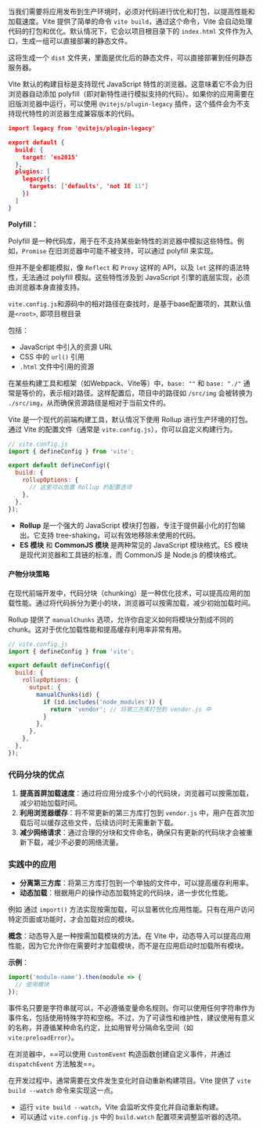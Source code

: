 当我们需要将应用发布到生产环境时，必须对代码进行优化和打包，以提高性能和加载速度。Vite 提供了简单的命令 `vite build`，通过这个命令，Vite 会自动处理代码的打包和优化。默认情况下，它会以项目根目录下的 `index.html` 文件作为入口，生成一组可以直接部署的静态文件。

这将生成一个 `dist` 文件夹，里面是优化后的静态文件，可以直接部署到任何静态服务器。



Vite 默认的构建目标是支持现代 JavaScript 特性的浏览器。这意味着它不会为旧浏览器自动添加 polyfill（即对新特性进行模拟支持的代码）。如果你的应用需要在旧版浏览器中运行，可以使用 `@vitejs/plugin-legacy` 插件，这个插件会为不支持现代特性的浏览器生成兼容版本的代码。

```json
import legacy from '@vitejs/plugin-legacy'

export default {
  build: {
    target: 'es2015'
  },
  plugins: [
    legacy({
      targets: ['defaults', 'not IE 11']
    })
  ]
}
```

**Polyfill：**

Polyfill 是一种代码库，用于在不支持某些新特性的浏览器中模拟这些特性。例如，`Promise` 在旧浏览器中可能不被支持，可以通过 polyfill 来实现。

但并不是全都能模拟，像 `Reflect` 和 `Proxy` 这样的 API，以及 `let` 这样的语法特性，无法通过 polyfill 模拟。这些特性涉及到 JavaScript 引擎的底层实现，必须由浏览器本身直接支持。



`vite.config.js`和源码中的相对路径在查找时，是基于base配置项的，其默认值是`<root>`, 即项目根目录

包括：

- JavaScript 中引入的资源 URL
- CSS 中的 `url()` 引用
- `.html` 文件中引用的资源

在某些构建工具和框架（如Webpack、Vite等）中，`base: ""` 和 `base: "./"` 通常是等价的，表示相对路径。这样配置后，项目中的路径如 `/src/img` 会被转换为 `./src/img`，从而确保资源路径是相对于当前文件的。



Vite 是一个现代的前端构建工具，默认情况下使用 Rollup 进行生产环境的打包。通过 Vite 的配置文件（通常是 `vite.config.js`），你可以自定义构建行为。

```js
// vite.config.js
import { defineConfig } from 'vite';

export default defineConfig({
  build: {
    rollupOptions: {
      // 这里可以放置 Rollup 的配置选项
    },
  },
});
```

- **Rollup** 是一个强大的 JavaScript 模块打包器，专注于提供最小化的打包输出。它支持 tree-shaking，可以有效地移除未使用的代码。
- **ES 模块** 和 **CommonJS 模块** 是两种常见的 JavaScript 模块格式。ES 模块是现代浏览器和工具链的标准，而 CommonJS 是 Node.js 的模块格式。



#### 产物分块策略

在现代前端开发中，代码分块（chunking）是一种优化技术，可以提高应用的加载性能。通过将代码拆分为更小的块，浏览器可以按需加载，减少初始加载时间。

Rollup 提供了 `manualChunks` 选项，允许你自定义如何将模块分割成不同的 chunk。这对于优化加载性能和提高缓存利用率非常有用。

```javascript
// vite.config.js
import { defineConfig } from 'vite';

export default defineConfig({
  build: {
    rollupOptions: {
      output: {
        manualChunks(id) {
          if (id.includes('node_modules')) {
            return 'vendor'; // 将第三方库打包到 vendor.js 中
          }
        },
      },
    },
  },
});
```



### 代码分块的优点

1. **提高首屏加载速度**：通过将应用分成多个小的代码块，浏览器可以按需加载，减少初始加载时间。
2. **利用浏览器缓存**：将不常更新的第三方库打包到 `vendor.js` 中，用户在首次加载后可以缓存这些文件，后续访问时无需重新下载。
3. **减少网络请求**：通过合理的分块和文件命名，确保只有更新的代码块才会被重新下载，减少不必要的网络流量。

### 实践中的应用

- **分离第三方库**：将第三方库打包到一个单独的文件中，可以提高缓存利用率。
- **动态加载**：根据用户的操作动态加载特定的代码块，进一步优化性能。

例如 通过 `import()` 方法实现按需加载，可以显著优化应用性能。只有在用户访问特定页面或功能时，才会加载对应的模块。



**概念**：动态导入是一种按需加载模块的方法。在 Vite 中，动态导入可以提高应用性能，因为它允许你在需要时才加载模块，而不是在应用启动时加载所有模块。

**示例**：

```javascript
import('module-name').then(module => {
  // 使用模块
});
```



事件名只要是字符串就可以，不必遵循变量命名规则。你可以使用任何字符串作为事件名，包括使用特殊字符和空格。不过，为了可读性和维护性，建议使用有意义的名称，并遵循某种命名约定，比如用冒号分隔命名空间（如 `vite:preloadError`）。

在浏览器中，==可以使用 `CustomEvent` 构造函数创建自定义事件，并通过 `dispatchEvent` 方法触发==。



在开发过程中，通常需要在文件发生变化时自动重新构建项目。Vite 提供了 `vite build --watch` 命令来实现这一点。

- 运行 `vite build --watch`，Vite 会监听文件变化并自动重新构建。
- 可以通过 `vite.config.js` 中的 `build.watch` 配置项来调整监听器的选项。

